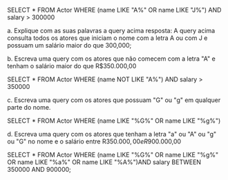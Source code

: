 SELECT * FROM Actor
WHERE (name LIKE "A%" OR name LIKE "J%") AND salary > 300000

a. Explique com as suas palavras a query acima
resposta: A query acima consulta todos os atores que iniciam o nome com a letra A ou com J e possuam um salário maior do que 300,000;

b. Escreva uma query com os atores que não comecem com a letra "A" e tenham o salário maior do que R$350.000,00

SELECT * FROM Actor
WHERE (name NOT LIKE "A%") AND salary > 350000

c. Escreva uma query com os atores que possuam "G" ou "g" em qualquer parte do nome. 

SELECT * FROM Actor
WHERE (name LIKE "%G%" OR name LIKE "%g%") 

d. Escreva uma query com os atores que tenham a letra "a" ou "A" ou "g" ou "G" no nome e o salário entre R$350.000,00 e R$900.000,00

SELECT * FROM Actor
WHERE (name LIKE "%G%" OR name LIKE "%g%" OR name LIKE "%a%" OR name LIKE "%A%")AND salary BETWEEN 350000 AND 900000;
